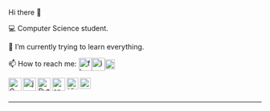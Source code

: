 Hi there 👋

💻 Computer Science student.

🌱 I’m currently trying to learn everything.

📫 How to reach me: [<img align="center" alt="fb" width="26px"  src="https://img.icons8.com/color/48/000000/facebook-new.png"/>][facebook][<img align="center" alt="ig" width="26px"  src="https://img.icons8.com/fluent/48/000000/instagram-new.png"/>][instagram][<img align="center" alt="ig" width="20px" src="https://i.imgur.com/iUQEjka.png"/>][linkedin]
  <br />


<img align="left" alt="C" width="26px" src="https://img.icons8.com/color/48/000000/c-programming.png" />
<img align="left" alt="java" width="26px" src="https://img.icons8.com/color/48/000000/java-coffee-cup-logo.png" />
<img align="left" alt="Python" width="26px" src="https://img.icons8.com/color/48/000000/python.png" />
<img align="left" alt="android" width="26px" src="https://img.icons8.com/color/48/000000/android-os.png" />
<img align="left" alt="IOT" width="23px" src="https://i.imgur.com/Twt1hes.jpg" />
<img align="left" alt="Datastructerandalgorithm" width="22px" src="https://i.imgur.com/Wl3dbkY.png" />
<br />
<br />

  
---
[facebook]: https://www.facebook.com/mohammed3msheleh
[instagram]: https://www.instagram.com/msheleh97/
[linkedin]: https://se.linkedin.com/in/mohammed-msheleh-1829a81a9

